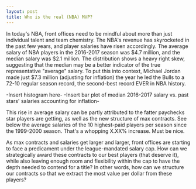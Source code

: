 ```yaml
---
layout: post
title: Who is the real (NBA) MVP?
---
```


In today's NBA, front offices need to be mindful about more than just individual talent and team chemistry. The NBA's revenue has skyrocketed in the past few years, and player salaries have risen accordingly. The average salary of NBA players in the 2016-2017 season was $4.7 million, and the median salary was $2.1 million. The distribution shows a heavy right skew, suggesting that the median may be a better indicator of the true representative "average" salary. To put this into context, Michael Jordan made just $7.3 million (adjusting for inflation) the year he led the Bulls to a 72-10 regular season record, the second-best record EVER in NBA history.

-Insert histogram here-
-Insert bar plot of median 2016-2017 salary vs. past stars' salaries accounting for inflation-

This rise in average salary can be partly attributed to the fatter paychecks star players are getting, as well as the new structure of max contracts. See below the average salaries of the 10 highest-paid players per season since the 1999-2000 season. That's a whopping X.XX% increase. Must be nice.

As max contracts and salaries get larger and larger, front offices are starting to face a predicament under the league-mandated salary cap. How can we strategically award these contracts to our best players (that deserve it), while also leaving enough room and flexibility within the cap to have the depth needed to contend for a title? In other words, how can we structure our contracts so that we extract the most value per dollar from these players?
